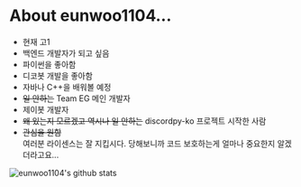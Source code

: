 # About eunwoo1104...
- 현재 고1
- 백엔드 개발자가 되고 싶음
- 파이썬을 좋아함
- 디코봇 개발을 좋아함
- 자바나 C++을 배워볼 예정
- ~~일 안하는~~ Team EG 메인 개발자
- 제이봇 개발자
- ~~왜 있는지 모르겠고 역시나 일 안하는~~ discordpy-ko 프로젝트 시작한 사람
- ~~관심을 원함~~  
여러분 라이센스는 잘 지킵시다. 당해보니까 코드 보호하는게 얼마나 중요한지 알겠더라고요...

![eunwoo1104's github stats](https://github-readme-stats.vercel.app/api?username=eunwoo1104&theme=dark)
